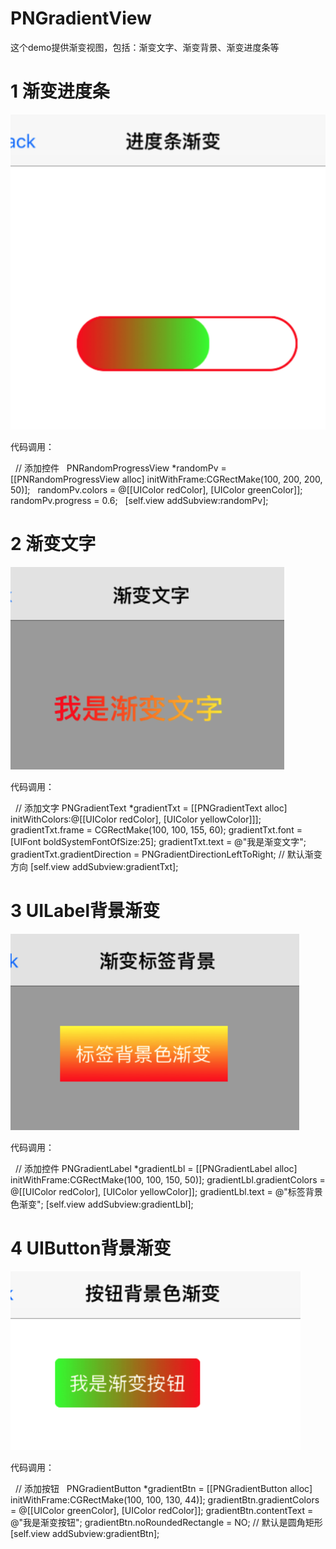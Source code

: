 # PNGradientView
这个demo提供渐变视图，包括：渐变文字、渐变背景、渐变进度条等

# 1 渐变进度条

![image1](https://raw.githubusercontent.com/LiuPN/PNGradientView/master/PNGradientViewDemo/PNGradientViewDemo/GradientVc/1_.png)

代码调用：

    // 添加控件
    PNRandomProgressView *randomPv = [[PNRandomProgressView alloc] initWithFrame:CGRectMake(100, 200, 200, 50)];
    randomPv.colors = @[[UIColor redColor], [UIColor greenColor]];
    randomPv.progress = 0.6;
    [self.view addSubview:randomPv];

# 2 渐变文字

![image2](https://raw.githubusercontent.com/LiuPN/PNGradientView/master/PNGradientViewDemo/PNGradientViewDemo/GradientVc/2_.png)

代码调用：

    // 添加文字
    PNGradientText *gradientTxt = [[PNGradientText alloc] initWithColors:@[[UIColor redColor], [UIColor yellowColor]]];
    gradientTxt.frame = CGRectMake(100, 100, 155, 60);
    gradientTxt.font = [UIFont boldSystemFontOfSize:25];
    gradientTxt.text = @"我是渐变文字";
    gradientTxt.gradientDirection = PNGradientDirectionLeftToRight; // 默认渐变方向
    [self.view addSubview:gradientTxt];

# 3 UILabel背景渐变

![image3](https://raw.githubusercontent.com/LiuPN/PNGradientView/master/PNGradientViewDemo/PNGradientViewDemo/GradientVc/3_.png)

代码调用：

    // 添加控件
    PNGradientLabel  *gradientLbl = [[PNGradientLabel alloc] initWithFrame:CGRectMake(100, 100, 150, 50)];
    gradientLbl.gradientColors = @[[UIColor redColor], [UIColor yellowColor]];
    gradientLbl.text = @"标签背景色渐变";
    [self.view addSubview:gradientLbl];

# 4 UIButton背景渐变

![image4](https://raw.githubusercontent.com/LiuPN/PNGradientView/master/PNGradientViewDemo/PNGradientViewDemo/GradientVc/4_.png)

代码调用：

    // 添加按钮
    PNGradientButton *gradientBtn = [[PNGradientButton alloc] initWithFrame:CGRectMake(100, 100, 130, 44)];
    gradientBtn.gradientColors = @[[UIColor greenColor], [UIColor redColor]];
    gradientBtn.contentText = @"我是渐变按钮";
    gradientBtn.noRoundedRectangle = NO; // 默认是圆角矩形
    [self.view addSubview:gradientBtn];
